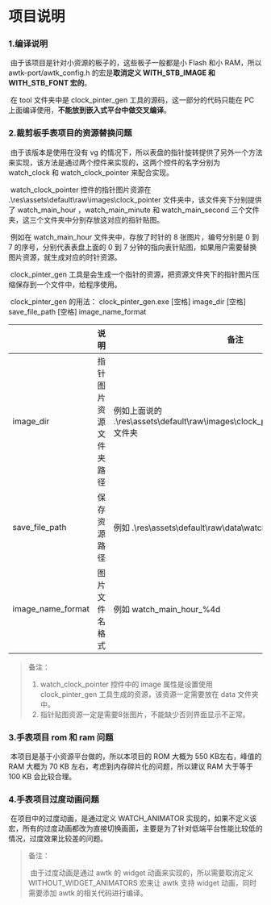 # 项目说明

### 1.编译说明

​	由于该项目是针对小资源的板子的，这些板子一般都是小 Flash 和小 RAM，所以 awtk-port/awtk_config.h 的宏是**取消定义 WITH_STB_IMAGE 和 WITH_STB_FONT 宏的**。

​	在 tool 文件夹中是 clock_pinter_gen 工具的源码，这一部分的代码只能在 PC 上面编译使用，**不能放到嵌入式平台中做交叉编译**。

### 2.裁剪板手表项目的资源替换问题

​	由于该版本是使用在没有 vg 的情况下，所以表盘的指针旋转提供了另外一个方法来实现，该方法是通过两个控件来实现的，这两个控件的名字分别为 watch_clock 和 watch_clock_pointer 来配合实现。

​	watch_clock_pointer 控件的指针图片资源在 .\res\assets\default\raw\images\clock_pointer 文件夹中，该文件夹下分别提供了 watch_main_hour ，watch_main_minute 和 watch_main_second 三个文件夹，这三个文件夹中分别存放这对应的指针贴图。

​	例如在 watch_main_hour 文件夹中，存放了时针的 8 张图片，编号分别是 0 到 7 的序号，分别代表表盘上面的 0 到 7 分钟的指向表针贴图，如果用户需要替换图片资源，就生成对应的时针资源。

​	clock_pinter_gen 工具是会生成一个指针的资源，把资源文件夹下的指针图片压缩保存到一个文件中，给程序使用。

​	clock_pinter_gen 的用法： clock_pinter_gen.exe [空格] image_dir [空格] save_file_path [空格] image_name_format

|                   | 说明                   | 备注                                                         |
| :---------------- | ---------------------- | ------------------------------------------------------------ |
| image_dir         | 指针图片资源文件夹路径 | 例如上面说的 .\res\assets\default\raw\images\clock_pointer\watch_main_hour 文件夹 |
| save_file_path    | 保存资源路径           | 例如 .\res\assets\default\raw\data\watch_main_hour           |
| image_name_format | 图片文件名格式         | 例如 watch_main_hour_%4d                                     |

> 备注：
>
> 1. watch_clock_pointer 控件中的 image 属性是设置使用 clock_pinter_gen 工具生成的资源，该资源一定需要放在 data 文件夹中。
> 2. 指针贴图资源一定是需要8张图片，不能缺少否则界面显示不正常。

### 3.手表项目 rom 和 ram 问题

​	本项目是基于小资源平台做的，所以本项目的 ROM 大概为 550 KB左右，峰值的 RAM 大概为 70 KB 左右，考虑到内存碎片化的问题，所以建议 RAM 大于等于 100 KB 会比较合理。

### 4.手表项目过度动画问题

​	在项目中的过度动画，是通过定义 WATCH_ANIMATOR 实现的，如果不定义该宏，所有的过度动画都改为直接切换画面，主要是为了针对低端平台性能比较低的情况，过度效果比较差的问题。

> 备注：
>
> ​	由于过度动画是通过 awtk 的 widget 动画来实现的，所以需要取消定义 WITHOUT_WIDGET_ANIMATORS 宏来让 awtk 支持 widget 动画，同时需要添加 awtk 的相关代码进行编译。